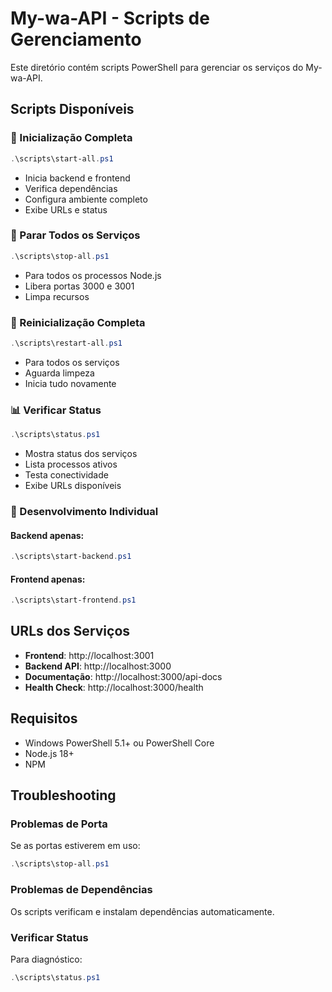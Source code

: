 # My-wa-API - Scripts de Gerenciamento

Este diretório contém scripts PowerShell para gerenciar os serviços do My-wa-API.

## Scripts Disponíveis

### 🚀 Inicialização Completa

```powershell
.\scripts\start-all.ps1
```

- Inicia backend e frontend
- Verifica dependências
- Configura ambiente completo
- Exibe URLs e status

### 🛑 Parar Todos os Serviços

```powershell
.\scripts\stop-all.ps1
```

- Para todos os processos Node.js
- Libera portas 3000 e 3001
- Limpa recursos

### 🔄 Reinicialização Completa

```powershell
.\scripts\restart-all.ps1
```

- Para todos os serviços
- Aguarda limpeza
- Inicia tudo novamente

### 📊 Verificar Status

```powershell
.\scripts\status.ps1
```

- Mostra status dos serviços
- Lista processos ativos
- Testa conectividade
- Exibe URLs disponíveis

### 🔧 Desenvolvimento Individual

#### Backend apenas:

```powershell
.\scripts\start-backend.ps1
```

#### Frontend apenas:

```powershell
.\scripts\start-frontend.ps1
```

## URLs dos Serviços

- **Frontend**: http://localhost:3001
- **Backend API**: http://localhost:3000
- **Documentação**: http://localhost:3000/api-docs
- **Health Check**: http://localhost:3000/health

## Requisitos

- Windows PowerShell 5.1+ ou PowerShell Core
- Node.js 18+
- NPM

## Troubleshooting

### Problemas de Porta

Se as portas estiverem em uso:

```powershell
.\scripts\stop-all.ps1
```

### Problemas de Dependências

Os scripts verificam e instalam dependências automaticamente.

### Verificar Status

Para diagnóstico:

```powershell
.\scripts\status.ps1
```
